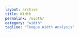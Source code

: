 ```yaml
---
layout: archive
title: Width
permalink: /width/
category: "width"
tagline: "Tongue Width Analysis"
---
```


